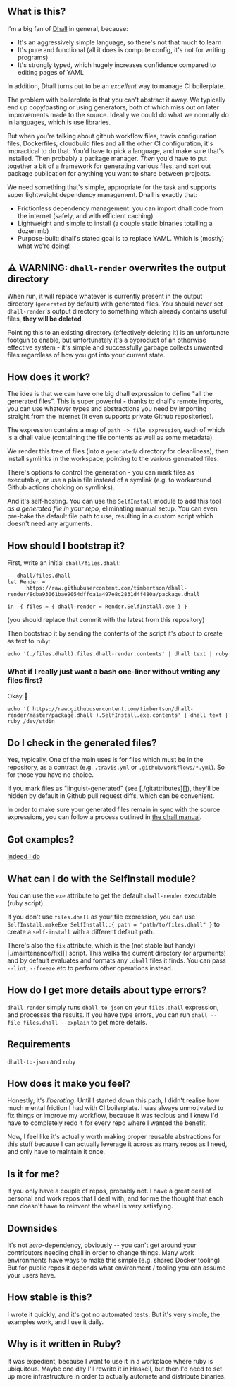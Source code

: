 ## What is this?

I'm a big fan of [Dhall][] in general, because:

 - It's an aggressively simple language, so there's not that much to learn
 - It's pure and functional (all it does is compute config, it's not for writing programs)
 - It's strongly typed, which hugely increases confidence compared to editing pages of YAML

In addition, Dhall turns out to be an _excellent_ way to manage CI boilerplate.

The problem with boilerplate is that you can't abstract it away. We typically end up copy/pasting or using generators, both of which miss out on later improvements made to the source. Ideally we could do what we normally do in languages, which is use libraries.

But when you're talking about github workflow files, travis configuration files, Dockerfiles, cloudbuild files and all the other CI configuration, it's impractical to do that. You'd have to pick a language, and make sure that's installed. Then probably a package manager. _Then_ you'd have to put together a bit of a framework for generating various files, and sort out package publication for anything you want to share between projects.

We need something that's simple, appropriate for the task and supports super lightweight dependency management. Dhall is exactly that:

 - Frictionless dependency management: you can import dhall code from the internet (safely, and with efficient caching)
 - Lightweight and simple to install (a couple static binaries totalling a dozen mb)
 - Purpose-built: dhall's stated goal is to replace YAML. Which is (mostly) what we're doing!

## :warning: WARNING: `dhall-render` overwrites the output directory

When run, it will replace whatever is currently present in the output directory (`generated` by default) with generated files. You should never set `dhall-render`'s output directory to something which already contains useful files, **they will be deleted**.

Pointing this to an existing directory (effectively deleting it) is an unfortunate footgun to enable, but unfortunately it's a byproduct of an otherwise effective system - it's simple and successfully garbage collects unwanted files regardless of how you got into your current state.

## How does it work?

The idea is that we can have one big dhall expression to define "all the generated files". This is super powerful - thanks to dhall's remote imports, you can use whatever types and abstractions you need by importing straight from the internet (it even supports private Github repositories).

The expression contains a map of `path -> file expression`, each of which is a dhall value (containing the file contents as well as some metadata).

We render this tree of files (into a `generated/` directory for cleanliness), then install symlinks in the workspace, pointing to the various generated files.

There's options to control the generation - you can mark files as executable, or use a plain file instead of a symlink (e.g. to workaround Github actions choking on symlinks).

And it's self-hosting. You can use the `SelfInstall` module to add this tool _as a generated file in your repo_, eliminating manual setup. You can even pre-bake the default file path to use, resulting in a custom script which doesn't need any arguments.

## How should I bootstrap it?

First, write an initial `dhall/files.dhall`:

```dhall
-- dhall/files.dhall
let Render =
      https://raw.githubusercontent.com/timbertson/dhall-render/8dba93061bae9054dffda1a497e8c2831d4f480a/package.dhall

in  { files = { dhall-render = Render.SelfInstall.exe } }
```

(you should replace that commit with the latest from this repository)

Then bootstrap it by sending the contents of the script it's _about_ to create as text to `ruby`:

```
echo '(./files.dhall).files.dhall-render.contents' | dhall text | ruby
```

### What if I really just want a bash one-liner without writing any files first?

Okay :shrug:

```
echo '( https://raw.githubusercontent.com/timbertson/dhall-render/master/package.dhall ).SelfInstall.exe.contents' | dhall text | ruby /dev/stdin
```

## Do I check in the generated files?

Yes, typically. One of the main uses is for files which must be in the repository, as a contract (e.g. `.travis.yml` or `.github/workflows/*.yml`). So for those you have no choice.

If you mark files as "linguist-generated" (see [./gitattributes][]), they'll be hidden by default in Github pull request diffs, which can be convenient.

In order to make sure your generated files remain in sync with the source expressions, you can follow a process outlined in [the dhall manual](https://github.com/Gabriel439/dhall-manual/blob/e19a35fbfb509fa6447fa9c53e8bd96f9b83e584/manuscript/05-SynchronizeFiles.md).

## Got examples?

[Indeed I do](./examples/)

## What can I do with the SelfInstall module?

You can use the `exe` attribute to get the default `dhall-render` executable (ruby script).

If you don't use `files.dhall` as your file expression, you can use `SelfInstall.makeExe SelfInstall::{ path = "path/to/files.dhall" }` to create a `self-install` with a different default path.

There's also the `fix` attribute, which is the (not stable but handy) [./maintenance/fix][] script. This walks the current directory (or arguments) and by default evaluates and formats any `.dhall` files it finds. You can pass `--lint`, `--freeze` etc to perform other operations instead.

## How do I get more details about type errors?

`dhall-render` simply runs `dhall-to-json` on your `files.dhall` expression, and processes the results. If you have type errors, you can run `dhall --file files.dhall --explain` to get more details.

## Requirements

`dhall-to-json` and `ruby`

## How does it make you feel?

Honestly, it's _liberating_. Until I started down this path, I didn't realise how much mental friction I had with CI boilerplate. I was always unmotivated to fix things or improve my workflow, because it was tedious and I knew I'd have to completely redo it for every repo where I wanted the benefit.

Now, I feel like it's actually worth making proper reusable abstractions for this stuff because I can actually leverage it across as many repos as I need, and only have to maintain it once.

## Is it for me?

If you only have a couple of repos, probably not. I have a great deal of personal and work repos that I deal with, and for me the thought that each one doesn't have to reinvent the wheel is very satisfying.

## Downsides

It's not _zero_-dependency, obviously -- you can't get around your contributors needing dhall in order to change things. Many work environments have ways to make this simple (e.g. shared Docker tooling). But for public repos it depends what environment / tooling you can assume your users have.

## How stable is this?

I wrote it quickly, and it's got no automated tests. But it's very simple, the examples work, and I use it daily.

## Why is it written in Ruby?

It was expedient, because I want to use it in a workplace where ruby is ubiquitous. Maybe one day I'll rewrite it in Haskell, but then I'd need to set up more infrastructure in order to actually automate and distribute binaries.

[dhall]: https://dhall-lang.org/

